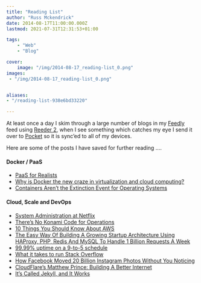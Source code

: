 ```yaml
---
title: "Reading List"
author: "Russ Mckendrick"
date: 2014-08-17T11:00:00.000Z
lastmod: 2021-07-31T12:31:53+01:00

tags:
    - "Web"
    - "Blog"

cover:
    image: "/img/2014-08-17_reading-list_0.png" 
images:
 - "/img/2014-08-17_reading-list_0.png"


aliases:
- "/reading-list-938e6bd33220"

---
```


At least once a day I skim through a large number of blogs in my [Feedly](https://feedly.com/) feed using [Reeder 2](http://reederapp.com/mac/), when I see something which catches my eye I send it over to [Pocket](http://getpocket.com/) so it is sync’ed to all of my devices.

Here are some of the posts I have saved for further reading ….

#### Docker / PaaS

- [PaaS for Realists](http://blog.lusis.org/blog/2014/06/14/paas-for-realists/)
- [Why is Docker the new craze in virtualization and cloud computing?](http://opensource.com/business/14/7/why-docker-new-craze-virtualization-and-cloud-computing)
- [Containers Aren’t the Extinction Event for Operating Systems](http://community.redhat.com/blog/2014/08/containers-aren-t-the-extinction-event-for-operating-systems/)

#### Cloud, Scale and DevOps

- [System Administration at Netflix](http://www.lauradhamilton.com/system-administration-at-netflix)
- [There’s No Konami Code for Operations](http://blog.lusis.org/blog/2014/06/13/no-konami-for-operations/)
- [10 Things You Should Know About AWS](http://highscalability.com/blog/2013/11/5/10-things-you-should-know-about-aws.html)
- [The Easy Way Of Building A Growing Startup Architecture Using HAProxy, PHP, Redis And MySQL To Handle 1 Billion Requests A Week](http://highscalability.com/blog/2014/8/11/the-easy-way-of-building-a-growing-startup-architecture-usin.html)
- [99.99% uptime on a 9-to-5 schedule](http://blog.scalyr.com/2014/08/99-99-uptime-9-5-schedule/)
- [What it takes to run Stack Overflow](http://nickcraver.com/blog/2013/11/22/what-it-takes-to-run-stack-overflow/)
- [How Facebook Moved 20 Billion Instagram Photos Without You Noticing](http://www.wired.com/2014/06/facebook-instagram/)
- [CloudFlare’s Matthew Prince: Building A Better Internet](http://readwrite.com/2014/07/28/cloudflare-matthew-prince-security-protection-builders)
- [It’s Called Jekyll, and It Works](http://developmentseed.org/blog-2013/blog/2013/10/24/its-called-jekyll/)
